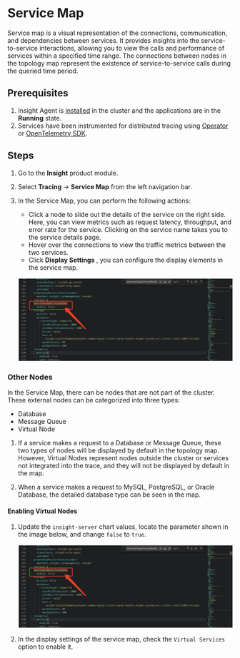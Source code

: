 # Service Map

Service map is a visual representation of the connections, communication, and dependencies between services. 
It provides insights into the service-to-service interactions, allowing you to view the calls and performance of 
services within a specified time range. The connections between nodes in the topology map represent the existence of 
service-to-service calls during the queried time period.

## Prerequisites

1. Insight Agent is [installed](../quickstart/install/install-agent.md) in the cluster and the applications are in the __Running__ state.
2. Services have been instrumented for distributed tracing using
   [Operator](../quickstart/otel/operator.md) or [OpenTelemetry SDK](../quickstart/otel/golang/golang.md).

## Steps

1. Go to the __Insight__ product module.

2. Select __Tracing__ -> __Service Map__ from the left navigation bar.

3. In the Service Map, you can perform the following actions:

    - Click a node to slide out the details of the service on the right side. Here,
      you can view metrics such as request latency, throughput, and error rate for the service.
      Clicking on the service name takes you to the service details page.
    - Hover over the connections to view the traffic metrics between the two services.
    - Click __Display Settings__ , you can configure the display elements in the service map.

    ![Servicemap](../images/servicemap.png)

### Other Nodes

In the Service Map, there can be nodes that are not part of the cluster. These external nodes can be categorized into three types:

- Database
- Message Queue
- Virtual Node

1. If a service makes a request to a Database or Message Queue, these two types of nodes will be displayed 
   by default in the topology map. However, Virtual Nodes represent nodes outside the cluster or services 
   not integrated into the trace, and they will not be displayed by default in the map.

2. When a service makes a request to MySQL, PostgreSQL, or Oracle Database, the detailed database type 
   can be seen in the map.

#### Enabling Virtual Nodes

1. Update the `insight-server` chart values, locate the parameter shown in the image below, and change `false` to `true`.

   ![change-parameters](../images/servicemap.png)

2. In the display settings of the service map, check the `Virtual Services` option to enable it.
